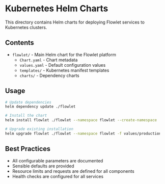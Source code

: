 # Kubernetes Helm Charts

This directory contains Helm charts for deploying Flowlet services to Kubernetes clusters.

## Contents

- `flowlet/` - Main Helm chart for the Flowlet platform
  - `Chart.yaml` - Chart metadata
  - `values.yaml` - Default configuration values
  - `templates/` - Kubernetes manifest templates
  - `charts/` - Dependency charts

## Usage

```bash
# Update dependencies
helm dependency update ./flowlet

# Install the chart
helm install flowlet ./flowlet --namespace flowlet --create-namespace

# Upgrade existing installation
helm upgrade flowlet ./flowlet --namespace flowlet -f values/production.yaml
```

## Best Practices

- All configurable parameters are documented
- Sensible defaults are provided
- Resource limits and requests are defined for all components
- Health checks are configured for all services
